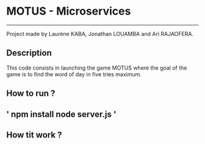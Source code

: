 # MOTUS - Microservices 
---
Project made by Laurène KABA, Jonathan LOUAMBA and Ari RAJAOFERA.

## Description
This code consists in launching the game MOTUS where the goal of the game is to find the word of day in five tries maximum.

## How to run ?
'
npm install
node server.js
'
---
## How tit work ?
